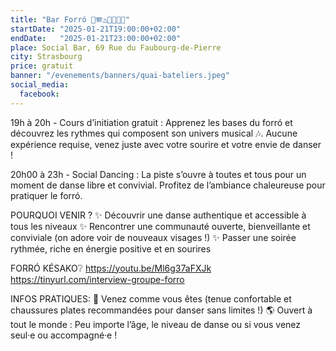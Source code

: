 ```yaml
---
title: "Bar Forró 💃🪗△🥁🇧🇷🕺"
startDate: "2025-01-21T19:00:00+02:00"
endDate:   "2025-01-21T23:00:00+02:00"
place: Social Bar, 69 Rue du Faubourg-de-Pierre
city: Strasbourg
price: gratuit
banner: "/evenements/banners/quai-bateliers.jpeg"
social_media:
  facebook: 
---
```


19h à 20h - Cours d’initiation gratuit : Apprenez les bases du forró et découvrez les rythmes qui composent son univers musical 🎶. Aucune expérience requise, venez juste avec votre sourire et votre envie de danser !

20h00 à 23h - Social Dancing : La piste s’ouvre à toutes et tous pour un moment de danse libre et convivial. Profitez de l’ambiance chaleureuse pour pratiquer le forró.

POURQUOI VENIR ?
✨ Découvrir une danse authentique et accessible à tous les niveaux
✨ Rencontrer une communauté ouverte, bienveillante et conviviale (on adore voir de nouveaux visages !)
✨ Passer une soirée rythmée, riche en énergie positive et en sourires

FORRÓ KÉSAKO❔
https://youtu.be/Ml6g37aFXJk
https://tinyurl.com/interview-groupe-forro

INFOS PRATIQUES:
👕 Venez comme vous êtes (tenue confortable et chaussures plates recommandées pour danser sans limites !)
🌎 Ouvert à tout le monde : Peu importe l’âge, le niveau de danse ou si vous venez seul·e ou accompagné·e !